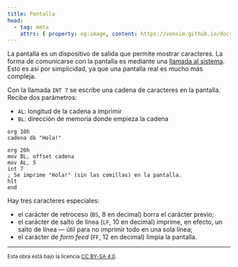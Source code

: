 ```yaml
---
title: Pantalla
head:
  - tag: meta
    attrs: { property: og:image, content: https://vonsim.github.io/docs/og/io/devices/screen.png }
---
```


La pantalla es un dispositivo de salida que permite mostrar caracteres. La forma de comunicarse con la pantalla es mediante una [llamada al sistema](/docs/cpu/#llamadas-al-sistema). Esto es así por simplicidad, ya que una pantalla real es mucho más compleja.

Con la llamada `INT 7` se escribe una cadena de caracteres en la pantalla. Recibe dos parámetros:

- `AL`: longitud de la cadena a imprimir
- `BL`: dirección de memoria donde empieza la cadena

```vonsim
org 10h
cadena db "Hola!"

org 20h
mov BL, offset cadena
mov AL, 5
int 7
; Se imprime "Hola!" (sin las comillas) en la pantalla.
hlt
end
```

Hay tres caracteres especiales:

- el carácter de retroceso (`BS`, 8 en decimal) borra el carácter previo;
- el carácter de salto de línea (`LF`, 10 en decimal) imprime, en efecto, un salto de línea — útil para no imprimir todo en una sola línea;
- el carácter de _form feed_ (`FF`, 12 en decimal) limpia la pantalla.

---

<small>Esta obra está bajo la licencia <a target="_blank" rel="license noopener noreferrer" href="http://creativecommons.org/licenses/by-sa/4.0/">CC BY-SA 4.0</a>.</small>
